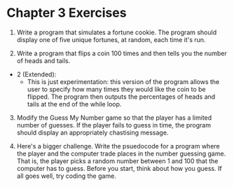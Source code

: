 Chapter 3 Exercises
===================

1. Write a program that simulates a fortune cookie. The program should display one of five unique fortunes, at random, each time it's run.

2. Write a program that flips a coin 100 times and then tells you the number of heads and tails.

  * 2 (Extended):
    * This is just experimentation: this version of the program allows the user to specify how many times they would like the coin to be flipped. The program then outputs the percentages of heads and tails at the end of the while loop.

3. Modify the Guess My Number game so that the player has a limited number of guesses. If the player fails to guess in time, the program should display an appropriately chastising message.

4. Here's a bigger challenge. Write the psuedocode for a program where the player and the computer trade places in the number guessing game. That is, the player picks a random number between 1 and 100 that the computer has to guess. Before you start, think about how you guess. If all goes well, try coding the game.

